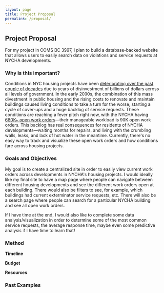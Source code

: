 ```yaml
---
layout: page
title: Project Proposal
permalink: /proposal/
---
```


## Project Proposal

For my project in COMS BC 3997, I plan to build a database-backed website that allows users to easily search data on violations and service requests at NYCHA developments.

### Why is this important?
Conditions in NYC housing projects have been [deteriorating over the past couple of decades](https://www.nytimes.com/interactive/2018/06/25/nyregion/new-york-city-public-housing-history.html) due to years of disinvestment of billions of dollars across all levels of government. In the early 2000s, the combination of this mass divestment in public housing and the rising costs to renovate and maintain buildings caused living conditions to take a turn for the worse, starting a cycle of cover-ups and a huge backlog of service requests. These conditions are reaching a fever pitch right now, with the NYCHA having [680K+ open work orders](https://eapps.nycha.info/NychaMetrics/Charts/PublicHousingChartsTabs/?section=public_housing&tab=tab_repairs)—their manageable workload is 90K open work orders. This backlog has real consequences for residents of NYCHA developments—waiting months for repairs, and living with the crumbling walls, leaks, and lack of hot water in the meantime. Currently, there's no easy way to track and visualize these open work orders and how conditions fare across housing projects.

### Goals and Objectives

My goal is to create a centralized site in order to easily view current work orders across developments in NYCHA's housing projects. I would ideally like my final site to have a map page where people can navigate between different housing developments and see the different work orders open at each building. There would also be filters to see, for example, which buildings had current exterminator service requests, etc. There will also be a search page where people can search for a particular NYCHA building and see all open work orders. 

If I have time at the end, I would also like to complete some data analysis/visualization in order to determine some of the most common service requests, the average response time, maybe even some predictive analysis if I have time to learn that!

### Method
**Timeline**


**Budget** 

**Resources**


### Past Examples
